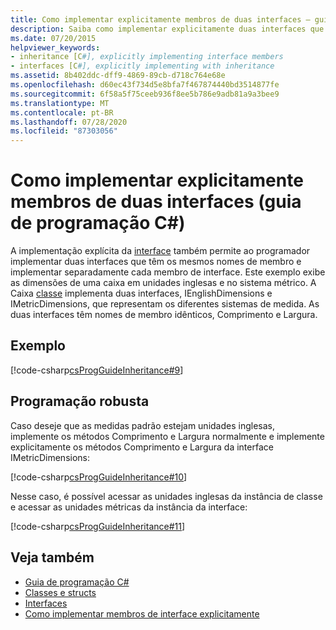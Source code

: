 ```yaml
---
title: Como implementar explicitamente membros de duas interfaces – guia de programação C#
description: Saiba como implementar explicitamente duas interfaces que têm os mesmos nomes de membro e dar a cada membro da interface uma implementação separada neste exemplo de C#.
ms.date: 07/20/2015
helpviewer_keywords:
- inheritance [C#], explicitly implementing interface members
- interfaces [C#], explicitly implementing with inheritance
ms.assetid: 8b402ddc-dff9-4869-89cb-d718c764e68e
ms.openlocfilehash: d60ec43f734d5e8bfa7f467874440bd3514877fe
ms.sourcegitcommit: 6f58a5f75ceeb936f8ee5b786e9adb81a9a3bee9
ms.translationtype: MT
ms.contentlocale: pt-BR
ms.lasthandoff: 07/28/2020
ms.locfileid: "87303056"
---
```

# <a name="how-to-explicitly-implement-members-of-two-interfaces-c-programming-guide"></a>Como implementar explicitamente membros de duas interfaces (guia de programação C#)
A implementação explícita da [interface](../../language-reference/keywords/interface.md) também permite ao programador implementar duas interfaces que têm os mesmos nomes de membro e implementar separadamente cada membro de interface. Este exemplo exibe as dimensões de uma caixa em unidades inglesas e no sistema métrico. A Caixa [classe](../../language-reference/keywords/class.md) implementa duas interfaces, IEnglishDimensions e IMetricDimensions, que representam os diferentes sistemas de medida. As duas interfaces têm nomes de membro idênticos, Comprimento e Largura.  
  
## <a name="example"></a>Exemplo  
 [!code-csharp[csProgGuideInheritance#9](~/samples/snippets/csharp/VS_Snippets_VBCSharp/csProgGuideInheritance/CS/Inheritance.cs#9)]  
  
## <a name="robust-programming"></a>Programação robusta  
 Caso deseje que as medidas padrão estejam unidades inglesas, implemente os métodos Comprimento e Largura normalmente e implemente explicitamente os métodos Comprimento e Largura da interface IMetricDimensions:  
  
 [!code-csharp[csProgGuideInheritance#10](~/samples/snippets/csharp/VS_Snippets_VBCSharp/csProgGuideInheritance/CS/Inheritance.cs#10)]  
  
 Nesse caso, é possível acessar as unidades inglesas da instância de classe e acessar as unidades métricas da instância da interface:  
  
 [!code-csharp[csProgGuideInheritance#11](~/samples/snippets/csharp/VS_Snippets_VBCSharp/csProgGuideInheritance/CS/Inheritance.cs#11)]  
  
## <a name="see-also"></a>Veja também

- [Guia de programação C#](../index.md)
- [Classes e structs](../classes-and-structs/index.md)
- [Interfaces](./index.md)
- [Como implementar membros de interface explicitamente](./how-to-explicitly-implement-interface-members.md)
